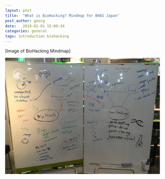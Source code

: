 ```yaml
---
layout: post
title:  "What is BioHacking? Mindmap for BHA5 Japan"
post_author: georg
date:   2018-02-01 15:00:34
categories: general
tags: introduction biohacking
---
```


[Image of BioHacking Mindmap]

![Image of BioHacking Mindmap](/images/What_is_BioHacking.jpg)

